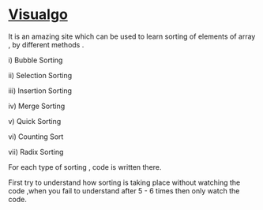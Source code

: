 # [Visualgo](https://visualgo.net/en/sorting)

It is an amazing site which can be used to learn sorting of elements of array , by different methods .

 i) Bubble Sorting 
 
 ii) Selection Sorting
 
 iii) Insertion Sorting
 
 iv) Merge Sorting
 
 v) Quick Sorting
 
 vi) Counting Sort
 
 vii) Radix Sorting 
 
 For each type of sorting , code is written there.
 
 First try to understand how sorting is taking place without watching the code ,when you fail to understand after 5 - 6 times then only watch the code.
